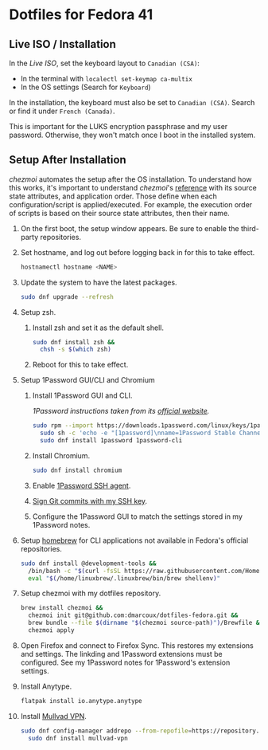 # Dotfiles for Fedora 41

## Live ISO / Installation

In the *Live ISO*, set the keyboard layout to `Canadian (CSA)`:
- In the terminal with `localectl set-keymap ca-multix`
- In the OS settings (Search for `Keyboard`)

In the installation, the keyboard must also be set to `Canadian (CSA)`. Search
or find it under `French (Canada)`.

This is important for the LUKS encryption passphrase and my user password.
Otherwise, they won't match once I boot in the installed system.

## Setup After Installation

*chezmoi* automates the setup after the OS installation. To understand how this
works, it's important to understand *chezmoi*'s
[reference](https://www.chezmoi.io/reference/) with its source state attributes,
and application order. Those define when each configuration/script is
applied/executed. For example, the execution order of scripts is based on their
source state attributes, then their name.

1. On the first boot, the setup window appears. Be sure to enable the
   third-party repositories.

2. Set hostname, and log out before logging back in for this to take effect.

   ```bash
   hostnamectl hostname <NAME>
   ```

3. Update the system to have the latest packages.

   ```bash
   sudo dnf upgrade --refresh
   ```

4. Setup zsh.

   1. Install zsh and set it as the default shell.

      ```bash
      sudo dnf install zsh &&
        chsh -s $(which zsh)
      ```

   2. Reboot for this to take effect.

5. Setup 1Password GUI/CLI and Chromium

   1. Install 1Password GUI and CLI.

      _1Password instructions taken from its [official website](https://support.1password.com/install-linux/)._

      ```bash
      sudo rpm --import https://downloads.1password.com/linux/keys/1password.asc &&
        sudo sh -c 'echo -e "[1password]\nname=1Password Stable Channel\nbaseurl=https://downloads.1password.com/linux/rpm/stable/\$basearch\nenabled=1\ngpgcheck=1\nrepo_gpgcheck=1\ngpgkey=\"https://downloads.1password.com/linux/keys/1password.asc\"" > /etc/yum.repos.d/1password.repo' &&
        sudo dnf install 1password 1password-cli
      ```

   2. Install Chromium.

      ```bash
      sudo dnf install chromium
      ```

   3. Enable [1Password SSH agent](https://developer.1password.com/docs/ssh/get-started/#step-3-turn-on-the-1password-ssh-agent).

   4. [Sign Git commits with my SSH key](https://developer.1password.com/docs/ssh/git-commit-signing/).

   5. Configure the 1Password GUI to match the settings stored in my 1Password notes.

6. Setup [homebrew](https://brew.sh/) for CLI applications not available in Fedora's official repositories.

   ```bash
   sudo dnf install @development-tools &&
     /bin/bash -c "$(curl -fsSL https://raw.githubusercontent.com/Homebrew/install/HEAD/install.sh)" &&
     eval "$(/home/linuxbrew/.linuxbrew/bin/brew shellenv)"
   ```

7. Setup chezmoi with my dotfiles repository.

   ```bash
   brew install chezmoi &&
     chezmoi init git@github.com:dmarcoux/dotfiles-fedora.git &&
     brew bundle --file $(dirname "$(chezmoi source-path)")/Brewfile &&
     chezmoi apply
   ```

8. Open Firefox and connect to Firefox Sync. This restores my extensions and
   settings. The linkding and 1Password extensions must be configured. See my 1Password notes
   for 1Password's extension settings.

9. Install Anytype.

   ```bash
   flatpak install io.anytype.anytype
   ```

10. Install [Mullvad VPN](https://mullvad.net/en/download/vpn/linux).

    ```bash
    sudo dnf config-manager addrepo --from-repofile=https://repository.mullvad.net/rpm/stable/mullvad.repo &&
      sudo dnf install mullvad-vpn
    ```
